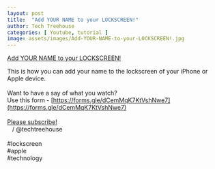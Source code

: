 ```yaml
---
layout: post
title:  "Add YOUR NAME to your LOCKSCREEN!"
author: Tech Treehouse
categories: [ Youtube, tutorial ]
image: assets/images/Add-YOUR-NAME-to-your-LOCKSCREEN!.jpg
---
```


[Add YOUR NAME to your LOCKSCREEN!](https://youtube.com/watch?v=LKHfG-YgHas)

This is how you can add your name to the lockscreen of your iPhone or Apple device.<br><br>Want to have a say of what you watch?<br>Use this form - [https://forms.gle/dCemMqK7KtVshNwe7](https://forms.gle/dCemMqK7KtVshNwe7)<br><br>[Please subscribe!](https://youtube.com/techtreehouse/?sub_confirmation=1)<br>   / @techtreehouse  <br><br>#lockscreen <br>#apple <br>#technology
